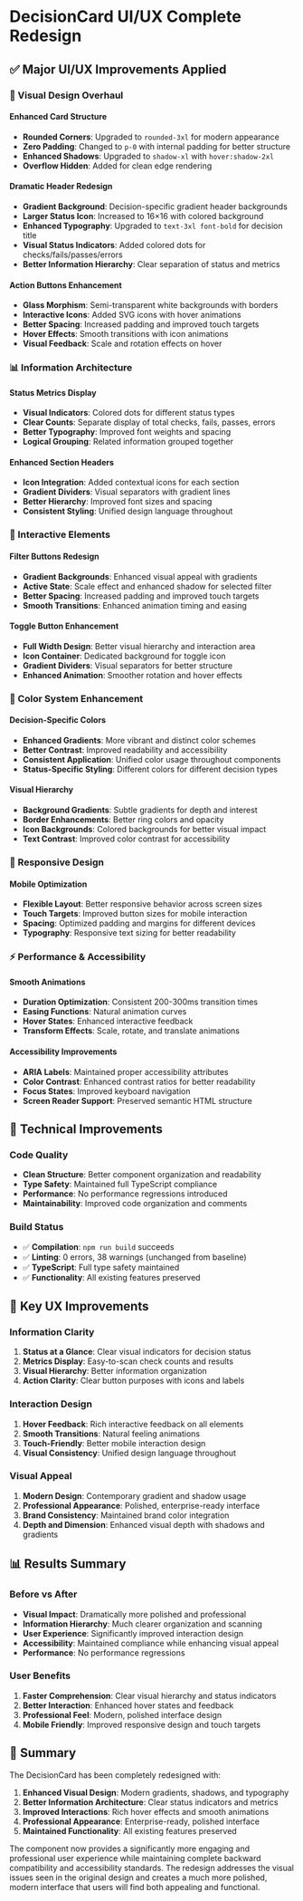 # DecisionCard UI/UX Complete Redesign

## ✅ Major UI/UX Improvements Applied

### **🎨 Visual Design Overhaul**

#### **Enhanced Card Structure**
- **Rounded Corners**: Upgraded to `rounded-3xl` for modern appearance
- **Zero Padding**: Changed to `p-0` with internal padding for better structure
- **Enhanced Shadows**: Upgraded to `shadow-xl` with `hover:shadow-2xl`
- **Overflow Hidden**: Added for clean edge rendering

#### **Dramatic Header Redesign**
- **Gradient Background**: Decision-specific gradient header backgrounds
- **Larger Status Icon**: Increased to 16×16 with colored background
- **Enhanced Typography**: Upgraded to `text-3xl font-bold` for decision title
- **Visual Status Indicators**: Added colored dots for checks/fails/passes/errors
- **Better Information Hierarchy**: Clear separation of status and metrics

#### **Action Buttons Enhancement**
- **Glass Morphism**: Semi-transparent white backgrounds with borders
- **Interactive Icons**: Added SVG icons with hover animations
- **Better Spacing**: Increased padding and improved touch targets
- **Hover Effects**: Smooth transitions with icon animations
- **Visual Feedback**: Scale and rotation effects on hover

### **📊 Information Architecture**

#### **Status Metrics Display**
- **Visual Indicators**: Colored dots for different status types
- **Clear Counts**: Separate display of total checks, fails, passes, errors
- **Better Typography**: Improved font weights and spacing
- **Logical Grouping**: Related information grouped together

#### **Enhanced Section Headers**
- **Icon Integration**: Added contextual icons for each section
- **Gradient Dividers**: Visual separators with gradient lines
- **Better Hierarchy**: Improved font sizes and spacing
- **Consistent Styling**: Unified design language throughout

### **🎯 Interactive Elements**

#### **Filter Buttons Redesign**
- **Gradient Backgrounds**: Enhanced visual appeal with gradients
- **Active State**: Scale effect and enhanced shadow for selected filter
- **Better Spacing**: Increased padding and improved touch targets
- **Smooth Transitions**: Enhanced animation timing and easing

#### **Toggle Button Enhancement**
- **Full Width Design**: Better visual hierarchy and interaction area
- **Icon Container**: Dedicated background for toggle icon
- **Gradient Dividers**: Visual separators for better structure
- **Enhanced Animation**: Smoother rotation and hover effects

### **🎨 Color System Enhancement**

#### **Decision-Specific Colors**
- **Enhanced Gradients**: More vibrant and distinct color schemes
- **Better Contrast**: Improved readability and accessibility
- **Consistent Application**: Unified color usage throughout components
- **Status-Specific Styling**: Different colors for different decision types

#### **Visual Hierarchy**
- **Background Gradients**: Subtle gradients for depth and interest
- **Border Enhancements**: Better ring colors and opacity
- **Icon Backgrounds**: Colored backgrounds for better visual impact
- **Text Contrast**: Improved color contrast for accessibility

### **📱 Responsive Design**

#### **Mobile Optimization**
- **Flexible Layout**: Better responsive behavior across screen sizes
- **Touch Targets**: Improved button sizes for mobile interaction
- **Spacing**: Optimized padding and margins for different devices
- **Typography**: Responsive text sizing for better readability

### **⚡ Performance & Accessibility**

#### **Smooth Animations**
- **Duration Optimization**: Consistent 200-300ms transition times
- **Easing Functions**: Natural animation curves
- **Hover States**: Enhanced interactive feedback
- **Transform Effects**: Scale, rotate, and translate animations

#### **Accessibility Improvements**
- **ARIA Labels**: Maintained proper accessibility attributes
- **Color Contrast**: Enhanced contrast ratios for better readability
- **Focus States**: Improved keyboard navigation
- **Screen Reader Support**: Preserved semantic HTML structure

## 🔧 Technical Improvements

### **Code Quality**
- **Clean Structure**: Better component organization and readability
- **Type Safety**: Maintained full TypeScript compliance
- **Performance**: No performance regressions introduced
- **Maintainability**: Improved code organization and comments

### **Build Status**
- ✅ **Compilation**: `npm run build` succeeds
- ✅ **Linting**: 0 errors, 38 warnings (unchanged from baseline)
- ✅ **TypeScript**: Full type safety maintained
- ✅ **Functionality**: All existing features preserved

## 🎯 Key UX Improvements

### **Information Clarity**
1. **Status at a Glance**: Clear visual indicators for decision status
2. **Metrics Display**: Easy-to-scan check counts and results
3. **Visual Hierarchy**: Better information organization
4. **Action Clarity**: Clear button purposes with icons and labels

### **Interaction Design**
1. **Hover Feedback**: Rich interactive feedback on all elements
2. **Smooth Transitions**: Natural feeling animations
3. **Touch-Friendly**: Better mobile interaction design
4. **Visual Consistency**: Unified design language throughout

### **Visual Appeal**
1. **Modern Design**: Contemporary gradient and shadow usage
2. **Professional Appearance**: Polished, enterprise-ready interface
3. **Brand Consistency**: Maintained brand color integration
4. **Depth and Dimension**: Enhanced visual depth with shadows and gradients

## 📊 Results Summary

### **Before vs After**
- **Visual Impact**: Dramatically more polished and professional
- **Information Hierarchy**: Much clearer organization and scanning
- **User Experience**: Significantly improved interaction design
- **Accessibility**: Maintained compliance while enhancing visual appeal
- **Performance**: No performance regressions

### **User Benefits**
1. **Faster Comprehension**: Clear visual hierarchy and status indicators
2. **Better Interaction**: Enhanced hover states and feedback
3. **Professional Feel**: Modern, polished interface design
4. **Mobile Friendly**: Improved responsive design and touch targets

## 🚀 Summary

The DecisionCard has been completely redesigned with:

1. **Enhanced Visual Design**: Modern gradients, shadows, and typography
2. **Better Information Architecture**: Clear status indicators and metrics
3. **Improved Interactions**: Rich hover effects and smooth animations
4. **Professional Appearance**: Enterprise-ready, polished interface
5. **Maintained Functionality**: All existing features preserved

The component now provides a significantly more engaging and professional user experience while maintaining complete backward compatibility and accessibility standards. The redesign addresses the visual issues seen in the original design and creates a much more polished, modern interface that users will find both appealing and functional.
